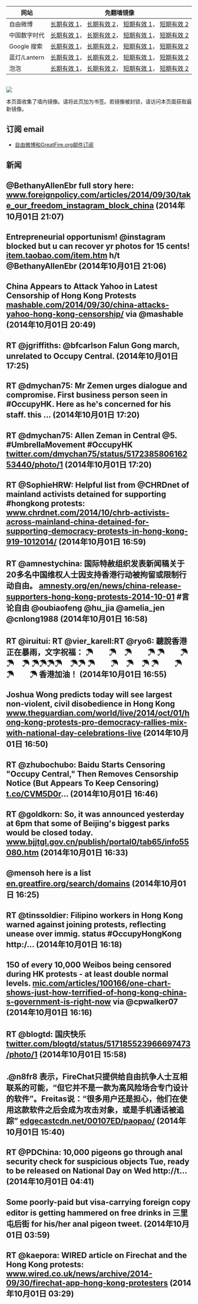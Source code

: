 <table>
    <thead>
        <tr>
            <th>网站</th>
            <th>免翻墙镜像</th>
        </tr>
    </thead>
    <tbody>    
        <tr>
            <td>自由微博</td>
            <td>            
                <a href="https://edgecastcdn.net/00107ED/freeweibo/" target="_BLANK">长期有效 1</a>，            
                <a href="https://objects.dreamhost.com/freeweibo/index.html" target="_BLANK">长期有效 2</a>，            
                <a href="https://fw3.azurewebsites.net" target="_BLANK">短期有效 1</a>，            
                <a href="https://d1stdkq55ggsv7.cloudfront.net" target="_BLANK">短期有效 2</a>
            </td>
        </tr>    
        <tr>
            <td>中国数字时代</td>
            <td>            
                <a href="https://edgecastcdn.net/00107ED/cdt/" target="_BLANK">长期有效 1</a>，            
                <a href="https://objects.dreamhost.com/cdt/index.html" target="_BLANK">长期有效 2</a>，            
                <a href="https://1ff2d.azurewebsites.net" target="_BLANK">短期有效 1</a>，            
                <a href="https://d29jekp4emy41a.cloudfront.net" target="_BLANK">短期有效 2</a>
            </td>
        </tr>    
        <tr>
            <td>Google 搜索</td>
            <td>            
                <a href="https://edgecastcdn.net/00107ED/g/" target="_BLANK">长期有效 1</a>，            
                <a href="https://objects.dreamhost.com/goo/index.html" target="_BLANK">长期有效 2</a>，            
                <a href="https://google1.azurewebsites.net" target="_BLANK">短期有效 1</a>，            
                <a href="https://d3vv89cvqbrqlq.cloudfront.net" target="_BLANK">短期有效 2</a>
            </td>
        </tr>    
        <tr>
            <td>蓝灯/Lantern</td>
            <td>            
                <a href="https://edgecastcdn.net/00107ED/lantern/" target="_BLANK">长期有效 1</a>，            
                <a href="https://objects.dreamhost.com/lantern/index.html" target="_BLANK">长期有效 2</a>，            
                <a href="https://c7511.azurewebsites.net" target="_BLANK">短期有效 1</a>，            
                <a href="https://dx1djqjpnvurw.cloudfront.net" target="_BLANK">短期有效 2</a>
            </td>
        </tr>    
        <tr>
            <td>泡泡</td>
            <td>            
                <a href="https://edgecastcdn.net/00107ED/paopao/" target="_BLANK">长期有效 1</a>，            
                <a href="https://objects.dreamhost.com/paopao/index.html" target="_BLANK">长期有效 2</a>，            
                <a href="https://paopao2.azurewebsites.net" target="_BLANK">短期有效 1</a>，            
                <a href="https://d19ysv8o6fv16v.cloudfront.net" target="_BLANK">短期有效 2</a>
            </td>
        </tr>
    </tbody>
</table>
<br/>
<img src="https://raw.githubusercontent.com/greatfire/z/master/logos.gif" />

本页面收集了墙内镜像。请将此页加为书签。若镜像被封锁，请访问本页面获取最新镜像。

## 订阅 email
* <a href="https://b.us7.list-manage.com/subscribe?u=854fca58782082e0cbdf204a0&id=c78949b93c">自由微博和GreatFire.org邮件订阅</a>
    
## 新闻
@BethanyAllenEbr full story here: <a href="http://www.foreignpolicy.com/articles/2014/09/30/take_our_freedom_instagram_block_china" target="_BLANK">www.foreignpolicy.com/articles/2014/09/30/take_our_freedom_instagram_block_china</a> (2014年10月01日 21:07)
 ---
Entrepreneurial opportunism! @instagram blocked but u can recover yr photos for 15 cents! <a href="http://item.taobao.com/item.htm?id=41446625121&_fb=YTVqMWFjfDExaTcyfDF8NDE0NDY2MjUxMjF8ZzFnfDUxNDBjZA%3D%3D&spm=a310v.4.1100002.341411148&_g=s2&_g=a1100002&_n=341411148&_t=item&_tk=41446625121&tracelog=frsinazt&from=frsinazt" target="_BLANK">item.taobao.com/item.htm</a> h/t @BethanyAllenEbr (2014年10月01日 21:06)
 ---
China Appears to Attack Yahoo in Latest Censorship of Hong Kong Protests <a href="http://mashable.com/2014/09/30/china-attacks-yahoo-hong-kong-censorship/#:eyJzIjoidCIsImkiOiJfbWFpaXdtcGR5eW9icThncSJ9" target="_BLANK">mashable.com/2014/09/30/china-attacks-yahoo-hong-kong-censorship/</a> via @mashable (2014年10月01日 20:49)
 ---
RT @jgriffiths: @bfcarlson Falun Gong march, unrelated to Occupy Central. (2014年10月01日 17:25)
 ---
RT @dmychan75: Mr Zemen urges dialogue and compromise. First business person seen in #OccupyHK. Here as he's concerned for his staff. this … (2014年10月01日 17:20)
 ---
RT @dmychan75: Allen Zeman in Central @5. #UmbrellaMovement #OccupyHK <a href="https://twitter.com/dmychan75/status/517238580616253440/photo/1" target="_BLANK">twitter.com/dmychan75/status/517238580616253440/photo/1</a> (2014年10月01日 17:20)
 ---
RT @SophieHRW: Helpful list from @CHRDnet of mainland activists detained for supporting #hongkong protests: <a href="http://www.chrdnet.com/2014/10/chrb-activists-across-mainland-china-detained-for-supporting-democracy-protests-in-hong-kong-919-1012014/" target="_BLANK">www.chrdnet.com/2014/10/chrb-activists-across-mainland-china-detained-for-supporting-democracy-protests-in-hong-kong-919-1012014/</a> (2014年10月01日 16:59)
 ---
RT @amnestychina: 国际特赦组织发表新闻稿关于20多名中国维权人士因支持香港行动被拘留或限制行动自由。 <a href="http://amnesty.org/en/news/china-release-supporters-hong-kong-protests-2014-10-01" target="_BLANK">amnesty.org/en/news/china-release-supporters-hong-kong-protests-2014-10-01</a>  #言论自由 @oubiaofeng @hu_jia @amelia_jen @cnlong1988 (2014年10月01日 16:58)
 ---
RT @iruitui: RT @vier_karell:RT @ryo6: 聽說香港正在暴雨，文字祝福：
☂　　☂　☂　　☂
☂　　☂　☂　☂
☂☂☂☂　☂☂
☂　　☂　☂　☂
☂　　☂　☂　　☂
香港加油！ (2014年10月01日 16:55)
 ---
Joshua Wong predicts today will see largest non-violent, civil disobedience in Hong Kong <a href="http://www.theguardian.com/world/live/2014/oct/01/hong-kong-protests-pro-democracy-rallies-mix-with-national-day-celebrations-live" target="_BLANK">www.theguardian.com/world/live/2014/oct/01/hong-kong-protests-pro-democracy-rallies-mix-with-national-day-celebrations-live</a> (2014年10月01日 16:50)
 ---
RT @zhubochubo: Baidu Starts Censoring "Occupy Central," Then Removes Censorship Notice (But Appears To Keep Censoring) <a href="http://t.co/CVM5D0r" target="_BLANK">t.co/CVM5D0r</a>… (2014年10月01日 16:46)
 ---
RT @goldkorn: So, it was announced yesterday at 6pm that some of Beijing's biggest parks would be closed today. <a href="http://www.bjjtgl.gov.cn/publish/portal0/tab65/info55080.htm" target="_BLANK">www.bjjtgl.gov.cn/publish/portal0/tab65/info55080.htm</a> (2014年10月01日 16:33)
 ---
@mensoh here is a list <a href="https://en.greatfire.org/search/domains" target="_BLANK">en.greatfire.org/search/domains</a> (2014年10月01日 16:25)
 ---
RT @tinssoldier: Filipino workers in Hong Kong warned against joining protests, reflecting unease over immig. status #OccupyHongKong http:/… (2014年10月01日 16:18)
 ---
150 of every 10,000 Weibos being censored during HK protests - at least double normal levels.  <a href="http://mic.com/articles/100166/one-chart-shows-just-how-terrified-of-hong-kong-china-s-government-is-right-now" target="_BLANK">mic.com/articles/100166/one-chart-shows-just-how-terrified-of-hong-kong-china-s-government-is-right-now</a> via @cpwalker07 (2014年10月01日 16:16)
 ---
RT @blogtd: 国庆快乐 <a href="https://twitter.com/blogtd/status/517185523966697473/photo/1" target="_BLANK">twitter.com/blogtd/status/517185523966697473/photo/1</a> (2014年10月01日 15:58)
 ---
.@n8fr8 表示，FireChat只提供给自由抗争人士互相联系的可能，“但它并不是一款为高风险场合专门设计的软件”。Freitas说：“很多用户还是担心，他们在使用这款软件之后会成为攻击对象，或是手机通话被追踪” <a href="https://edgecastcdn.net/00107ED/paopao/?u=/article/194" target="_BLANK">edgecastcdn.net/00107ED/paopao/</a> (2014年10月01日 15:40)
 ---
RT @PDChina: 10,000 pigeons go through anal security check for suspicious objects Tue, ready to be released on National Day on Wed http://t… (2014年10月01日 04:41)
 ---
Some poorly-paid but visa-carrying foreign copy editor is getting hammered on free drinks in 三里屯后街 for his/her anal pigeon tweet. (2014年10月01日 03:59)
 ---
RT @kaepora: WIRED article on Firechat and the Hong Kong protests: <a href="http://www.wired.co.uk/news/archive/2014-09/30/firechat-app-hong-kong-protesters" target="_BLANK">www.wired.co.uk/news/archive/2014-09/30/firechat-app-hong-kong-protesters</a> (2014年10月01日 03:29)
 ---
